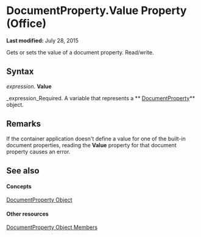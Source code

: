 
# DocumentProperty.Value Property (Office)

 **Last modified:** July 28, 2015

Gets or sets the value of a document property. Read/write.

## Syntax

 _expression_. **Value**

 _expression_Required. A variable that represents a  ** [DocumentProperty](dd54ca3c-e0e2-4816-539a-17c5b4a928b1.md)** object.


## Remarks

If the container application doesn't define a value for one of the built-in document properties, reading the  **Value** property for that document property causes an error.


## See also


#### Concepts


 [DocumentProperty Object](dd54ca3c-e0e2-4816-539a-17c5b4a928b1.md)
#### Other resources


 [DocumentProperty Object Members](568da0ff-fa90-150a-06ec-611de886334e.md)
